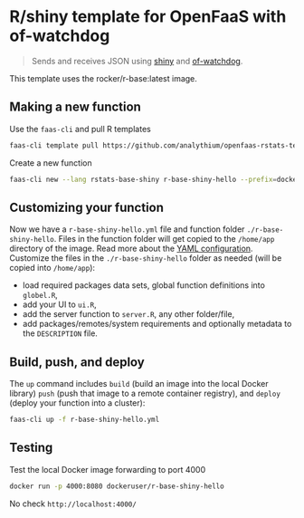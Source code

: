 # R/shiny template for OpenFaaS with of-watchdog

> Sends and receives JSON using [shiny](https://shiny.rstudio.com/)
> and [of-watchdog](https://github.com/openfaas/of-watchdog).

This template uses the rocker/r-base:latest image.

## Making a new function

Use the `faas-cli` and pull R templates

```bash
faas-cli template pull https://github.com/analythium/openfaas-rstats-templates
```

Create a new function

```bash
faas-cli new --lang rstats-base-shiny r-base-shiny-hello --prefix=dockeruser
```

## Customizing your function

Now we have a `r-base-shiny-hello.yml` file and function folder `./r-base-shiny-hello`.
Files in the function folder will get copied to the `/home/app` directory of the image.
Read more about the [YAML configuration](https://docs.openfaas.com/reference/yaml/).
Customize the files in the `./r-base-shiny-hello` folder as needed
(will be copied into `/home/app`):

- load required packages data sets, global function definitions into `globel.R`,
- add your UI to `ui.R`,
- add the server function to `server.R`, any other folder/file,
- add packages/remotes/system requirements and optionally metadata to the `DESCRIPTION` file.

## Build, push, and deploy

The `up` command includes `build` (build an image into the local Docker library)
`push` (push that image to a remote container registry),
and `deploy` (deploy your function into a cluster):

```bash
faas-cli up -f r-base-shiny-hello.yml
```

## Testing

Test the local Docker image forwarding to port 4000

```bash
docker run -p 4000:8080 dockeruser/r-base-shiny-hello
```

No check `http://localhost:4000/`
